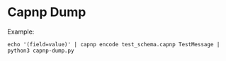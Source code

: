 Capnp Dump
==========

Example:

```
echo '(field=value)' | capnp encode test_schema.capnp TestMessage | python3 capnp-dump.py
```
